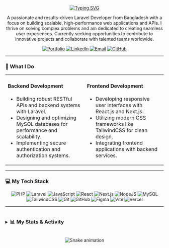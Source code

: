 <div align="center">
  <a href="https://git.io/typing-svg"><img src="https://readme-typing-svg.demolab.com?font=Fira+Code&weight=600&size=30&pause=1000&color=0077B5&center=true&vCenter=true&width=700&lines=Hi%2C+I'm+Mahfuz+Ahmed+Zisan+%F0%9F%91%8B;A+Full-Stack+Web+Developer;Specializing+in+Laravel+%26+React.js" alt="Typing SVG" /></a>
</div>

<div align="center">
  <p>
    A passionate and results-driven Laravel Developer from Bangladesh with a focus on building scalable, high-performance web applications and APIs. I thrive on solving complex problems and am dedicated to creating seamless user experiences. Currently seeking opportunities to contribute to innovative projects and collaborate with talented teams worldwide.
  </p>
</div>

<div align="center">
  <a href="https://mahfuz-ahmed.vercel.app" target="_blank"><img src="https://img.shields.io/badge/Portfolio-000000?style=for-the-badge&logo=ko-fi&logoColor=white" alt="Portfolio"/></a>
  <a href="https://linkedin.com/in/mahfuz-ahmed-zisan" target="_blank"><img src="https://img.shields.io/badge/LinkedIn-%230077B5.svg?&style=for-the-badge&logo=linkedin&logoColor=white" alt="LinkedIn"/></a>
  <a href="mailto:mahfuz.ahmed.zisan@gmail.com" target="_blank"><img src="https://img.shields.io/badge/Email-D14836?&style=for-the-badge&logo=gmail&logoColor=white" alt="Email"/></a>
  <a href="https://github.com/mahfuzahmedzisan" target="_blank"><img src="https://img.shields.io/badge/GitHub-100000?style=for-the-badge&logo=github&logoColor=white" alt="GitHub"/></a>
</div>

---

### 🚀 What I Do

<table>
  <tr>
    <td width="50%" valign="top">
      <h4>Backend Development</h4>
      <ul>
        <li>Building robust RESTful APIs and backend systems with Laravel.</li>
        <li>Designing and optimizing MySQL databases for performance and scalability.</li>
        <li>Implementing secure authentication and authorization systems.</li>
      </ul>
    </td>
    <td width="50%" valign="top">
      <h4>Frontend Development</h4>
      <ul>
        <li>Developing responsive user interfaces with React.js and Next.js.</li>
        <li>Utilizing modern CSS frameworks like TailwindCSS for clean design.</li>
        <li>Integrating frontend applications with backend services.</li>
      </ul>
    </td>
  </tr>
</table>

---

<!-- ### 🏆 My Featured Projects

<table>
  <tr>
    <td width="50%" valign="top">
      <a href="[LINK_TO_YOUR_PROJECT_REPO_OR_LIVE_SITE]" target="_blank">
        <img src="[LINK_TO_YOUR_PROJECT_IMAGE]" alt="Project 1 Screenshot"/>
      </a>
      <h3>Project Name 1</h3>
      <p>A brief, impactful description of your project. Mention the problem it solves and its key features. Keep it concise and focused on results.</p>
      <p>
        <img src="https://img.shields.io/badge/Laravel-FF2D20?style=for-the-badge&logo=laravel&logoColor=white" alt="Laravel"/>
        <img src="https://img.shields.io/badge/React-20232A?style=for-the-badge&logo=react&logoColor=61DAFB" alt="React"/>
        <img src="https://img.shields.io/badge/MySQL-4479A1?style=for-the-badge&logo=mysql&logoColor=white" alt="MySQL"/>
      </p>
      <p>
        <a href="[LINK_TO_REPO]" target="_blank"><b>View Repository</b></a> •
        <a href="[LINK_TO_LIVE_DEMO]" target="_blank"><b>Live Demo</b></a>
      </p>
    </td>
    <td width="50%" valign="top">
      <a href="[LINK_TO_YOUR_PROJECT_REPO_OR_LIVE_SITE]" target="_blank">
        <img src="[LINK_TO_YOUR_PROJECT_IMAGE]" alt="Project 2 Screenshot"/>
      </a>
      <h3>Project Name 2</h3>
      <p>A brief, impactful description of your project. Mention the problem it solves and its key features. Keep it concise and focused on results.</p>
      <p>
        <img src="https://img.shields.io/badge/Next.js-000000?style=for-the-badge&logo=next.js&logoColor=white" alt="Next.js"/>
        <img src="https://img.shields.io/badge/Tailwind_CSS-38B2AC?style=for-the-badge&logo=tailwind-css&logoColor=white" alt="TailwindCSS"/>
        <img src="https://img.shields.io/badge/Vercel-000000?style=for-the-badge&logo=vercel&logoColor=white" alt="Vercel"/>
      </p>
      <p>
        <a href="[LINK_TO_REPO]" target="_blank"><b>View Repository</b></a> •
        <a href="[LINK_TO_LIVE_DEMO]" target="_blank"><b>Live Demo</b></a>
      </p>
    </td>
  </tr>
</table> 

---  -->

### 💻 My Tech Stack
<p align="center">
  <img src="https://img.shields.io/badge/php-%23777BB4.svg?style=for-the-badge&logo=php&logoColor=white" alt="PHP"/>
  <img src="https://img.shields.io/badge/laravel-%23FF2D20.svg?style=for-the-badge&logo=laravel&logoColor=white" alt="Laravel"/>
  <img src="https://img.shields.io/badge/javascript-%23323330.svg?style=for-the-badge&logo=javascript&logoColor=%23F7DF1E" alt="JavaScript"/>
  <img src="https://img.shields.io/badge/react-%2320232a.svg?style=for-the-badge&logo=react&logoColor=%2361DAFB" alt="React"/>
  <img src="https://img.shields.io/badge/next.js-%23000000.svg?style=for-the-badge&logo=next.js&logoColor=white" alt="Next.js"/>
  <img src="https://img.shields.io/badge/node.js-6DA55F?style=for-the-badge&logo=node.js&logoColor=white" alt="NodeJS"/>
  <img src="https://img.shields.io/badge/mysql-4479A1.svg?style=for-the-badge&logo=mysql&logoColor=white" alt="MySQL"/>
  <img src="https://img.shields.io/badge/tailwindcss-%2338B2AC.svg?style=for-the-badge&logo=tailwind-css&logoColor=white" alt="TailwindCSS"/>
  <img src="https://img.shields.io/badge/git-%23F05033.svg?style=for-the-badge&logo=git&logoColor=white" alt="Git"/>
  <img src="https://img.shields.io/badge/github-%23121011.svg?style=for-the-badge&logo=github&logoColor=white" alt="GitHub"/>
  <img src="https://img.shields.io/badge/figma-%23F24E1E.svg?style=for-the-badge&logo=figma&logoColor=white" alt="Figma"/>
  <img src="https://img.shields.io/badge/vite-%23646CFF.svg?style=for-the-badge&logo=vite&logoColor=white" alt="Vite"/>
  <img src="https://img.shields.io/badge/vercel-%23000000.svg?style=for-the-badge&logo=vercel&logoColor=white" alt="Vercel"/>
</p>

---

<details>
<summary>
  <h3 style="display: inline-block;">📊 My Stats & Activity</h3>
</summary>
<p align="center">
  <img src="https://github-readme-stats.vercel.app/api?username=mahfuzahmedzisan&theme=dark&hide_border=false&include_all_commits=true&count_private=true" alt="Mahfuz's GitHub Stats"/>
  <img src="https://github-readme-stats.vercel.app/api/top-langs/?username=mahfuzahmedzisan&theme=dark&hide_border=false&include_all_commits=true&count_private=true&layout=compact" alt="Mahfuz's Top Languages"/>
  <br/>
  <a href="https://leetcode.com/mahfuzahmedzisan/" target="_blank">
    <img src="https://leetcard.jacoblin.cool/mahfuzahmedzisan?theme=dark&font=Fira%20Code&ext=heatmap" alt="LeetCode Heatmap"/>
  </a>
</p>
</details>

<br clear="both">

<div align="center">
  <img src="https://raw.githubusercontent.com/maurodesouza/maurodesouza/output/snake.svg" alt="Snake animation" />
</div>
